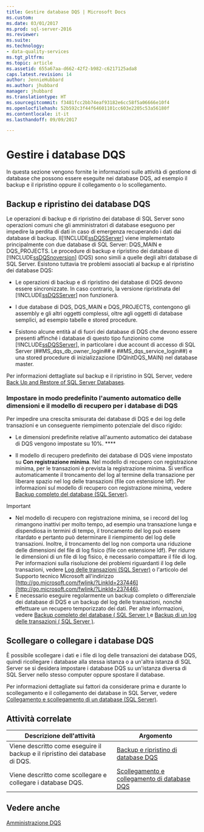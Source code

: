 ```yaml
---
title: Gestire database DQS | Microsoft Docs
ms.custom: 
ms.date: 03/01/2017
ms.prod: sql-server-2016
ms.reviewer: 
ms.suite: 
ms.technology:
- data-quality-services
ms.tgt_pltfrm: 
ms.topic: article
ms.assetid: 655a67aa-d662-42f2-b982-c6217125ada8
caps.latest.revision: 14
author: JennieHubbard
ms.author: jhubbard
manager: jhubbard
ms.translationtype: HT
ms.sourcegitcommit: f3481fcc2bb74eaf93182e6cc58f5a06666e10f4
ms.openlocfilehash: 52b592c3f44f64601101cc603e2205c53a56180f
ms.contentlocale: it-it
ms.lasthandoff: 09/09/2017

---
```

# <a name="manage-dqs-databases"></a>Gestire i database DQS
  In questa sezione vengono fornite le informazioni sulle attività di gestione di database che possono essere eseguite nei database DQS, ad esempio il backup e il ripristino oppure il collegamento o lo scollegamento.  
  
##  <a name="BackupRestore"></a> Backup e ripristino dei database DQS  
 Le operazioni di backup e di ripristino dei database di SQL Server sono operazioni comuni che gli amministratori di database eseguono per impedire la perdita di dati in caso di emergenza recuperando i dati dai database di backup. Il[!INCLUDE[ssDQSServer](../includes/ssdqsserver-md.md)] viene implementato principalmente con due database di SQL Server: DQS_MAIN e DQS_PROJECTS. Le procedure di backup e ripristino dei database di [!INCLUDE[ssDQSnoversion](../includes/ssdqsnoversion-md.md)] (DQS) sono simili a quelle degli altri database di SQL Server. Esistono tuttavia tre problemi associati al backup e al ripristino dei database DQS:  
  
-   Le operazioni di backup e di ripristino dei database di DQS devono essere sincronizzate. In caso contrario, la versione ripristinata del [!INCLUDE[ssDQSServer](../includes/ssdqsserver-md.md)] non funzionerà.  
  
-   I due database di DQS, DQS_MAIN e DQS_PROJECTS, contengono gli assembly e gli altri oggetti complessi, oltre agli oggetti di database semplici, ad esempio tabelle e stored procedure.  
  
-   Esistono alcune entità al di fuori dei database di DQS che devono essere presenti affinché i database di questo tipo funzionino come [!INCLUDE[ssDQSServer](../includes/ssdqsserver-md.md)], in particolare i due account di accesso di SQL Server (##MS_dqs_db_owner_login## e ##MS_dqs_service_login##) e una stored procedure di inizializzazione (DQInitDQS_MAIN) nel database master.  
  
 Per informazioni dettagliate sul backup e il ripristino in SQL Server, vedere [Back Up and Restore of SQL Server Databases](../relational-databases/backup-restore/back-up-and-restore-of-sql-server-databases.md).  
  
### <a name="default-autogrowth-size-and-recovery-model-for-the-dqs-databases"></a>Impostare in modo predefinito l'aumento automatico delle dimensioni e il modello di recupero per i database di DQS  
 Per impedire una crescita smisurata dei database di DQS e dei log delle transazioni e un conseguente riempimento potenziale del disco rigido:  
  
-   Le dimensioni predefinite relative all'aumento automatico dei database di DQS vengono impostate su 10%. ****  
  
-   Il modello di recupero predefinito dei database di DQS viene impostato su **Con registrazione minima**. Nel modello di recupero con registrazione minima, per le transazioni è prevista la registrazione minima. Si verifica automaticamente il troncamento del log al termine della transazione per liberare spazio nel log delle transazioni (file con estensione ldf). Per informazioni sul modello di recupero con registrazione minima, vedere [Backup completo del database &#40;SQL Server&#41;](../relational-databases/backup-restore/full-database-backups-sql-server.md).  
  
> [!IMPORTANT]  
>  -   Nel modello di recupero con registrazione minima, se i record del log rimangono inattivi per molto tempo, ad esempio una transazione lunga e dispendiosa in termini di tempo, il troncamento del log può essere ritardato e pertanto può determinare il riempimento del log delle transazioni. Inoltre, il troncamento del log non comporta una riduzione delle dimensioni del file di log fisico (file con estensione ldf). Per ridurre le dimensioni di un file di log fisico, è necessario compattare il file di log. Per informazioni sulla risoluzione dei problemi riguardanti il log delle transazioni, vedere [Log delle transazioni &#40;SQL Server&#41;](../relational-databases/logs/the-transaction-log-sql-server.md) o l'articolo del Supporto tecnico Microsoft all'indirizzo [http://go.microsoft.com/fwlink/?LinkId=237446](http://go.microsoft.com/fwlink/?LinkId=237446).  
> -   È necessario eseguire regolarmente un backup completo o differenziale dei database di DQS e un backup del log delle transazioni, nonché effettuare un recupero temporizzato dei dati. Per altre informazioni, vedere [Backup completo del database &#40; SQL Server &#41; ](../relational-databases/backup-restore/full-database-backups-sql-server.md) e [Backup di un log delle transazioni &#40; SQL Server &#41;](../relational-databases/backup-restore/back-up-a-transaction-log-sql-server.md).  
  
##  <a name="DetachAttach"></a> Scollegare o collegare i database DQS  
 È possibile scollegare i dati e i file di log delle transazioni dei database DQS, quindi ricollegare i database alla stessa istanza o a un'altra istanza di SQL Server se si desidera impostare i database DQS su un'istanza diversa di SQL Server nello stesso computer oppure spostare il database.  
  
 Per informazioni dettagliate sui fattori da considerare prima e durante lo scollegamento e il collegamento dei database in SQL Server, vedere [Collegamento e scollegamento di un database &#40;SQL Server&#41;](../relational-databases/databases/database-detach-and-attach-sql-server.md).  
  
## <a name="related-tasks"></a>Attività correlate  
  
|Descrizione dell'attività|Argomento|  
|----------------------|-----------|  
|Viene descritto come eseguire il backup e il ripristino dei database di DQS.|[Backup e ripristino di database DQS](../data-quality-services/backing-up-and-restoring-dqs-databases.md)|  
|Viene descritto come scollegare e collegare i database DQS.|[Scollegamento e collegamento di database DQS](../data-quality-services/detaching-and-attaching-dqs-databases.md)|  
  
## <a name="see-also"></a>Vedere anche  
 [Amministrazione DQS](../data-quality-services/dqs-administration.md)  
  
  
